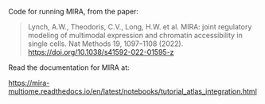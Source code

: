 Code for running MIRA, from the paper:

> Lynch, A.W., Theodoris, C.V., Long, H.W. et al. MIRA: joint regulatory modeling of multimodal expression and chromatin accessibility in single cells. Nat Methods 19, 1097–1108 (2022). https://doi.org/10.1038/s41592-022-01595-z

Read the documentation for MIRA at:

https://mira-multiome.readthedocs.io/en/latest/notebooks/tutorial_atlas_integration.html